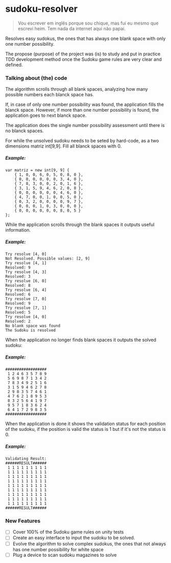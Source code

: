 # sudoku-resolver
> Vou escrever em inglês porque sou chique, mas fui eu mesmo que escrevi heim. Tem nada da internet aqui não papai.

Resolves easy sudokus, the ones that has always one blank space with only one number possibility.


The propose (purpose) of the project was (is) to study and put in practice TDD development method once the Sudoku game rules are very clear and defined.

### Talking about (the) code

The algorithm scrolls through all blank spaces, analyzing how many possible numbers each blanck space has.

If, in case of only one number possibility was found, the application fills the blanck space. However, if more than one number  possibility is found, the application goes to next blanck space.

The application does the single number possibility assessment until there is no blanck spaces.

For while the unsolved sudoku needs to be seted by hard-code, as a two dimensions matriz int[9,9]. Fill all blanck spaces with 0.

##### Example:
```
var matriz = new int[9, 9] {
    { 1, 0, 0, 6, 0, 5, 0, 8, 0 },
    { 0, 0, 0, 0, 0, 0, 3, 4, 0 },
    { 7, 8, 3, 0, 0, 2, 0, 1, 6 },
    { 3, 1, 5, 9, 4, 6, 2, 0, 8 },
    { 0, 0, 0, 0, 0, 0, 4, 6, 0 },
    { 4, 7, 0, 0, 1, 0, 0, 5, 0 },
    { 0, 3, 2, 0, 0, 0, 0, 9, 7 },
    { 0, 0, 0, 1, 0, 3, 0, 0, 0 },
    { 0, 0, 0, 0, 0, 0, 8, 0, 5 }
};
```

While the application scrolls through the blank spaces it outputs useful information.
##### Example:
```
Try resolve [4, 0]
Not Resolved. Possible values: [2, 9]
Try resolve [4, 1]
Resolved: 9
Try resolve [4, 3]
Resolved: 3
Try resolve [6, 0]
Resolved: 8
Try resolve [6, 4]
Resolved: 6
Try resolve [7, 0]
Resolved: 9
Try resolve [7, 1]
Resolved: 5
Try resolve [4, 0]
Resolved: 2
No blank space was found
The Sudoku is resolved
```


When the application no longer finds blank spaces it outputs the solved sudoku:
##### Example:
```
##################
 1 2 4 6 3 5 7 8 9
 5 6 9 8 7 1 3 4 2
 7 8 3 4 9 2 5 1 6
 3 1 5 9 4 6 2 7 8
 2 9 8 3 5 7 4 6 1
 4 7 6 2 1 8 9 5 3
 8 3 2 5 6 4 1 9 7
 9 5 7 1 8 3 6 2 4
 6 4 1 7 2 9 8 3 5
##################
```


When the application is done it shows the validation status for each position of the sudoku, if the position is valid the status is 1 but if it's not the status is 0.
##### Example:
```
Validating Result:
######RESULT######
 1 1 1 1 1 1 1 1 1
 1 1 1 1 1 1 1 1 1
 1 1 1 1 1 1 1 1 1
 1 1 1 1 1 1 1 1 1
 1 1 1 1 1 1 1 1 1
 1 1 1 1 1 1 1 1 1
 1 1 1 1 1 1 1 1 1
 1 1 1 1 1 1 1 1 1
 1 1 1 1 1 1 1 1 1
######RESULT######
```
### New Features
- [ ] Cover 100% of the Sudoku game rules on unity tests
- [ ] Create an easy interface to input the sudoku to be solved.
- [ ] Evolve the algorithm to solve complex sudokus, the ones that not always has one number possibility for white space
- [ ] Plug a device to scan sudoku magazines to solve

